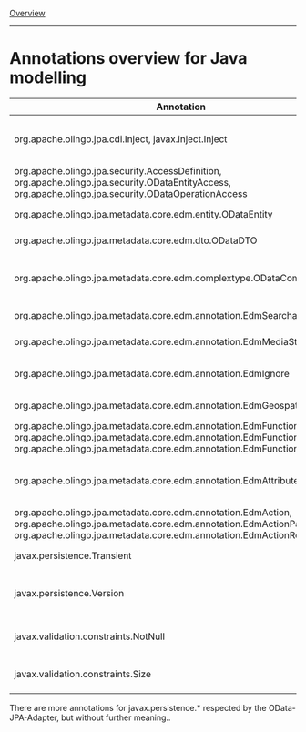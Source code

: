 [Overview](TableOfContent.md)

---
# Annotations overview for Java modelling
Annotation | Usage
---------- | --------------------
org.apache.olingo.jpa.cdi.Inject, javax.inject.Inject | Mark an field or action parameter as injected by OData-JPA-Adapter runtime (see [Dependency Injection](DependencyInjection.md))
org.apache.olingo.jpa.security.AccessDefinition, org.apache.olingo.jpa.security.ODataEntityAccess, org.apache.olingo.jpa.security.ODataOperationAccess | Used to configure the annotation based security (see [Servlet security](ServletSecurity.md))
org.apache.olingo.jpa.metadata.core.edm.entity.ODataEntity | Optional entity to configure a JPA entity
org.apache.olingo.jpa.metadata.core.edm.dto.ODataDTO | Annotation to mark an Java POJO as DTO entity.
org.apache.olingo.jpa.metadata.core.edm.complextype.ODataComplexType | Annotation to mark an Java POJO as OData complex type or configure an javax.persistence.Embeddable.
org.apache.olingo.jpa.metadata.core.edm.annotation.EdmSearchable | Mark an JPA field as searchable by OData
org.apache.olingo.jpa.metadata.core.edm.annotation.EdmMediaStream | Mark an JPA field as streamable content
org.apache.olingo.jpa.metadata.core.edm.annotation.EdmIgnore | Mark an JPA entity or JPA/DTO field as ignored in OData meta model
org.apache.olingo.jpa.metadata.core.edm.annotation.EdmGeospatial | Annotation to provide SRID value for JPA/DTO field.
org.apache.olingo.jpa.metadata.core.edm.annotation.EdmFunctions, org.apache.olingo.jpa.metadata.core.edm.annotation.EdmFunction, org.apache.olingo.jpa.metadata.core.edm.annotation.EdmFunctionParameter | Annotations to declare an SQL function for OData
org.apache.olingo.jpa.metadata.core.edm.annotation.EdmAttributeConversion | Annotation to define a more specific way to convert values of an JPA field into an OData representation
org.apache.olingo.jpa.metadata.core.edm.annotation.EdmAction, org.apache.olingo.jpa.metadata.core.edm.annotation.EdmActionParameter, org.apache.olingo.jpa.metadata.core.edm.annotation.EdmActionResult | Annotations to configure a Java method as OData action
javax.persistence.Transient | Transient fields in an DTO will be ignored
javax.persistence.Version | A JPA field with such an annotation will be handled as ETag in OData for optimistic concurrency control
javax.validation.constraints.NotNull | Mark an OData action parameter or result type as not nullable
javax.validation.constraints.Size | Used for DTO and JPA fields to define the maximum length of OData property

There are more annotations for javax.persistence.* respected by the OData-JPA-Adapter, but without further meaning..